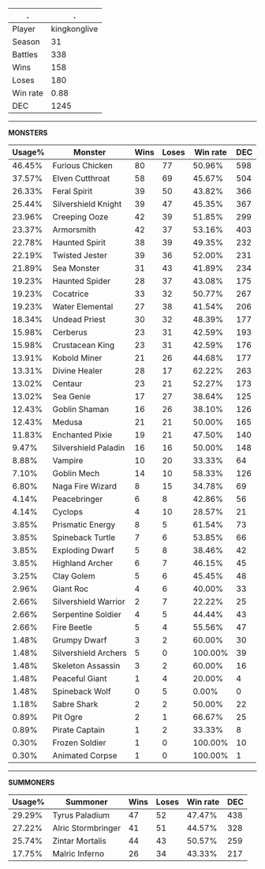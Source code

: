 .|.
|-|-
Player|kingkonglive
Season|31
Battles|338
Wins|158
Loses|180
Win rate|0.88
DEC|1245

---
**MONSTERS**

Usage%|Monster|Wins|Loses|Win rate|DEC|
-|-|-|-|-|-|
46.45%|Furious Chicken|80|77|50.96%|598|
37.57%|Elven Cutthroat|58|69|45.67%|504|
26.33%|Feral Spirit|39|50|43.82%|366|
25.44%|Silvershield Knight|39|47|45.35%|367|
23.96%|Creeping Ooze|42|39|51.85%|299|
23.37%|Armorsmith|42|37|53.16%|403|
22.78%|Haunted Spirit|38|39|49.35%|232|
22.19%|Twisted Jester|39|36|52.00%|231|
21.89%|Sea Monster|31|43|41.89%|234|
19.23%|Haunted Spider|28|37|43.08%|175|
19.23%|Cocatrice|33|32|50.77%|267|
19.23%|Water Elemental|27|38|41.54%|206|
18.34%|Undead Priest|30|32|48.39%|177|
15.98%|Cerberus|23|31|42.59%|193|
15.98%|Crustacean King|23|31|42.59%|176|
13.91%|Kobold Miner|21|26|44.68%|177|
13.31%|Divine Healer|28|17|62.22%|263|
13.02%|Centaur|23|21|52.27%|173|
13.02%|Sea Genie|17|27|38.64%|125|
12.43%|Goblin Shaman|16|26|38.10%|126|
12.43%|Medusa|21|21|50.00%|165|
11.83%|Enchanted Pixie|19|21|47.50%|140|
9.47%|Silvershield Paladin|16|16|50.00%|148|
8.88%|Vampire|10|20|33.33%|64|
7.10%|Goblin Mech|14|10|58.33%|126|
6.80%|Naga Fire Wizard|8|15|34.78%|69|
4.14%|Peacebringer|6|8|42.86%|56|
4.14%|Cyclops|4|10|28.57%|21|
3.85%|Prismatic Energy|8|5|61.54%|73|
3.85%|Spineback Turtle|7|6|53.85%|66|
3.85%|Exploding Dwarf|5|8|38.46%|42|
3.85%|Highland Archer|6|7|46.15%|45|
3.25%|Clay Golem|5|6|45.45%|48|
2.96%|Giant Roc|4|6|40.00%|33|
2.66%|Silvershield Warrior|2|7|22.22%|25|
2.66%|Serpentine Soldier|4|5|44.44%|43|
2.66%|Fire Beetle|5|4|55.56%|47|
1.48%|Grumpy Dwarf|3|2|60.00%|30|
1.48%|Silvershield Archers|5|0|100.00%|39|
1.48%|Skeleton Assassin|3|2|60.00%|16|
1.48%|Peaceful Giant|1|4|20.00%|4|
1.48%|Spineback Wolf|0|5|0.00%|0|
1.18%|Sabre Shark|2|2|50.00%|22|
0.89%|Pit Ogre|2|1|66.67%|25|
0.89%|Pirate Captain|1|2|33.33%|8|
0.30%|Frozen Soldier|1|0|100.00%|10|
0.30%|Animated Corpse|1|0|100.00%|1|

---
**SUMMONERS**

Usage%|Summoner|Wins|Loses|Win rate|DEC|
-|-|-|-|-|-|
29.29%|Tyrus Paladium|47|52|47.47%|438|
27.22%|Alric Stormbringer|41|51|44.57%|328|
25.74%|Zintar Mortalis|44|43|50.57%|259|
17.75%|Malric Inferno|26|34|43.33%|217|
